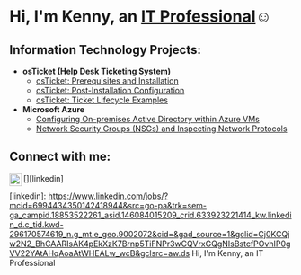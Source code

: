 <h1>Hi, I'm Kenny, an <a href="https://linkedin.com/in/Josh">IT Professional</a>☺</h1>

<h2> Information Technology Projects:</h2>

- <b>osTicket (Help Desk Ticketing System)</b>
  - [osTicket: Prerequisites and Installation](https://github.com/KennyYeung-IT/osticket-prereqs)
  - [osTicket: Post-Installation Configuration](https://github.com/KennyYeung-IT/post-install-config)
  - [osTicket: Ticket Lifecycle Examples](https://github.com/KennyYeung-IT/ticket-lifecycle)
- <b>Microsoft Azure</b>
  - [Configuring On-premises Active Directory within Azure VMs](https://github.com/KennyYeung-IT/configure-ad)
  - [Network Security Groups (NSGs) and Inspecting Network Protocols](https://github.com/KennyYeung-IT/azure-network-protocols)

<h2>Connect with me:</h2>


[<img align="left" alt="Josh | LinkedIn" width="22px" src="https://cdn.jsdelivr.net/npm/simple-icons@v3/icons/linkedin.svg" />][linkedin]




[linkedin]: https://www.linkedin.com/jobs/?mcid=6994434350142418944&src=go-pa&trk=sem-ga_campid.18853522261_asid.146084015209_crid.633923221414_kw.linkedin_d.c_tid.kwd-296170574619_n.g_mt.e_geo.9002072&cid=&gad_source=1&gclid=Cj0KCQjw2N2_BhCAARIsAK4pEkXzK7Brnp5TiFNPr3wCQVrxGQgNIsBstcfPOvhIP0gVV22YAtAHqAoaAtWHEALw_wcB&gclsrc=aw.ds Hi, I'm Kenny, an IT Professional 

<!--
**KennyYeung-IT/KennyYeung-IT** is a ✨ _special_ ✨ repository because its `README.md` (this file) appears on your GitHub profile.

Here are some ideas to get you started:

- 🔭 I’m currently working on ...
- 🌱 I’m currently learning ...
- 👯 I’m looking to collaborate on ...
- 🤔 I’m looking for help with ...
- 💬 Ask me about ...
- 📫 How to reach me: ...
- 😄 Pronouns: ...
- ⚡ Fun fact: ...
-->
